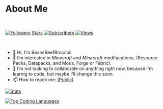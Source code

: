 # About Me

<br>

[![Followers](https://img.shields.io/github/followers/BeansBeefBroccoli)](https://github.com/BeansBeefBroccoli?tab=followers)
[Stars](https://img.shields.io/github/stars/BeansBeefBroccoli)
[![Subscribers](https://img.shields.io/youtube/channel/subscribers/UCIAsZd7B2snEfZPeIsapzhw?style=flat)](https://youtube.com/channel/UCIAsZd7B2snEfZPeIsapzhw)
[![Views](https://img.shields.io/youtube/channel/views/UCIAsZd7B2snEfZPeIsapzhw?style=flat)](https://youtube.com/channel/UCIAsZd7B2snEfZPeIsapzhw)

<br>

- 👋 Hi, I’m BeansBeefBroccoli.
- 👀 I’m interested in *Minecraft* and *Minecraft* modifacations. (Resource Packs, Datapacks, and Mods, Forge or Fabric).
- 💞️ I’m not looking to collaborate on anything right now, because I'm learnig to code, but maybe I'll change this soon.
- 📫 How to reach me: [(Public)](https://github.com/BeansBeefBroccoli/BeansBeefBroccoli/discussions)

[![Stats](https://github-readme-stats.vercel.app/api?username=BeansBeefBroccoli&show_icons=true&theme=dark)](https://github.com/BeansBeefBroccoli)

[![Top Coding Languages](https://github-readme-stats.vercel.app/api/top-langs/?username=BeansBeefBroccoli&layout=compact&theme=dark)](https://github.com/anuraghazra/github-readme-stats)
